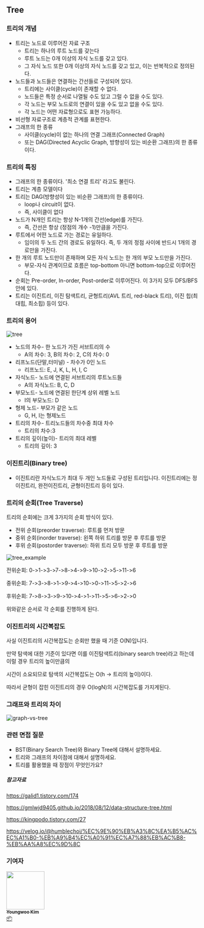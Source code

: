 ## Tree

### 트리의 개념

- 트리는 노드로 이루어진 자료 구조 
  - 트리는 하나의 루트 노드를 갖는다
  - 루트 노드는 0개 이상의 자식 노드를 갖고 있다.
  - 그 자식 노드 또한 0개 이상의 자식 노드를 갖고 있고, 이는 반복적으로 정의된다.
- 노드들과 노드들은 연결하는 간선들로 구성되어 있다.
  - 트리에는 사이클(cycle)이 존재할 수 없다.
  - 노드들은 특정 순서로 나열될 수도 있고 그럴 수 없을 수도 있다.
  - 각 노드는 부모 노드로의 연결이 있을 수도 있고 없을 수도 있다.
  - 각 노드는 어떤 자료형으로도 표현 가능하다.
- 비선형 자료구조로 계층적 관계를 표현한다.
- 그래프의 한 종류
  - 사이클(cycle)이 없는 하나의 연결 그래프(Connected Graph)
  - 또는 DAG(Directed Acyclic Graph, 방향성이 있는 비순환 그래프)의 한 종류이다.

### 트리의 특징

- 그래프의 한 종류이다. '최소 연결 트리' 라고도 불린다.
- 트리는 계층 모델이다
- 트리는 DAG(방향성이 있는 비순환 그래프)의 한 종류이다.
  - loop나 circuit이 없다.
  - 즉, 사이클이 없다
- 노드가 N개인 트리는 항상 N-1개의 간선(edge)를 가진다.
  - 즉, 간선은 항상 (정점의 개수 -1)만큼을 가진다.
- 루트에서 어떤 노드로 가는 경로는 유일하다.
  - 임이의 두 노드 간의 경로도 유일하다. 즉, 두 개의 정점 사이에 반드시 1개의 경로만을 가진다.
- 한 개의 루트 노드만이 존재하며 모든 자식 노드는 한 개의 부모 노드만을 가진다.
  - 부모-자식 관계이므로 흐름은 top-bottom 아니면 bottom-top으로 이루어진다.
- 순회는 Pre-order, In-order, Post-order로 이루어진다. 이 3가지 모두 DFS/BFS 안에 있다.
- 트리는 이진트리, 이진 탐색트리, 균형트리(AVL 트리, red-black 트리), 이진 힙(최대힙, 최소힙) 등이 있다.



### 트리의 용어

![tree](/img/Data-Structure/Tree/tree.png)



- 노드의 차수- 한 노드가 가진 서브트리의 수
  - A의 차수:  3, B의 차수: 2, C의 차수: 0
- 리프노드(단말,터미널) - 차수가 0인 노드
  - 리프노드: E, J, K, L, H, I, C
- 자식노드- 노드에 연결된 서브트리의 루트노드들
  - A의 자식노드: B, C, D
- 부모노드- 노드에 연결된 한단계 상위 레벨 노드
  - I의 부모노드: D
- 형제 노드- 부모가 같은 노드
  - G, H, I는 형제노드
- 트리의 차수- 트리노드들의 차수중 최대 차수
  - 트리의 차수:3
- 트리의 깊이(높이)- 트리의 최대 레벨
  - 트리의 깊이: 3



### 이진트리(Binary tree)

- 이진트리란 자식노드가 최대 두 개인 노드들로 구성된 트리입니다. 이진트리에는 정이진트리, 완전이진트리, 균형이진트리 등이 있다.

### 트리의 순회(Tree Traverse)

트리의 순회에는 크게 3가지의 순회 방식이 있다.

- 전위 순회(preorder traverse): 루트를 먼저 방문
- 중위 순회(inorder traverse): 왼쪽 하위 트리를 방문 후 루트를 방문
- 후위 순회(postorder traverse): 하위 트리 모두 방문 후 루트를 방문

![tree_example](/img/Data-Structure/Tree/tree_example.jpg)



전위순회: 0->1->3->7->8->4->9->10->2->5->11->6

중위순회: 7->3->8->1->9->4->10->0->11->5->2->6

후위순회: 7->8->3->9->10->4->1->11->5->6->2->0

위와같은 순서로 각 순회를 진행하게 된다.

### 이진트리의 시간복잡도

사실 이진트리의 시간복잡도는 순회만 했을 때 기준 O(N)입니다.

만약 탐색에 대한 기준이 있다면 이를 이진탐색트리(binary search tree)라고 하는데 이럴 경우 트리의 높이만큼의 

시간이 소요되므로 탐색의 시간복잡도는 O(h -> 트리의 높이)이다.

따라서 균형이 잡힌 이진트리의 경우 O(logN)의 시간복잡도를 가지게된다.



### 그래프와 트리의 차이

![graph-vs-tree](/img/Data-Structure/Tree/graph-vs-tree.png)





### 관련 면접 질문

- BST(Binary Search Tree)와 Binary Tree에 대해서 설명하세요.
- 트리와 그래프의 차이점에 대해서 설명하세요.
- 트리를 활용했을 때 장점이 무엇인가요?



##### 참고자료

https://galid1.tistory.com/174

https://gmlwjd9405.github.io/2018/08/12/data-structure-tree.html

https://kingpodo.tistory.com/27

https://velog.io/@humblechoi/%EC%9E%90%EB%A3%8C%EA%B5%AC%EC%A1%B0-%EB%A9%B4%EC%A0%91%EC%A7%88%EB%AC%B8-%EB%AA%A8%EC%9D%8C



### 기여자
<td align="center">
    <a href="https://github.com/kouym7979">
        <img src="https://avatars.githubusercontent.com/u/52284829?v=4?s=100" width="100px;" alt=""/>
        <br />
        <sub>
            <b>Youngwoo Kim</b>
        </sub>
    </a>
    <br />
    <a href="#platform-kouym7979" title="Packaging/porting to new platform">
    📦
    </a>
</td>
